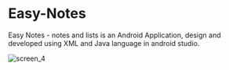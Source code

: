 # Easy-Notes
Easy Notes - notes and lists is an Android Application, design and developed using XML and Java language in android studio.

![screen_4](https://user-images.githubusercontent.com/78471553/140938586-949a42e6-7713-49e2-82ac-50c6485c0b5c.png)

